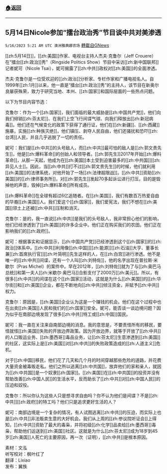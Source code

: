 ###  [:house:返回](README.md)
---


## 5月14日Nicole参加“擂台政治秀”节目谈中共对美渗透
`5/16/2023 5:21 AM UTC 澳洲雅典娜农场` [轉載自GNews](https://gnews.org/articles/1303871)


[[zh:5月14日]]，[[zh:美国]]作家、电视台主持人杰夫·克鲁尔（Jeff Crouere）在“擂台[[zh:政治]]秀”（Ringside Politics Show）节目中采访[[zh:新中国联邦]]记者妮可（Nicole Tsai），妮可揭露了[[zh:中共]]政权对[[zh:美国]]的全面渗透。

杰夫·克鲁尔是一位受欢迎的[[zh:政治]]分析家、专栏作家和广播电视名人。自1999年[[zh:1月]]以来，他一直是“擂台[[zh:政治]]秀”的主持人，该节目在新奥尔良屡获殊荣，致力于研究当地、本州、[[zh:国家]]和国际层面的一些热点问题。

以下为节目内容节选：

克鲁尔：作为一个[[zh:国家]]，我们面临的最大威胁是[[zh:中国共产党]]，他们向我们倾销[[zh:芬太尼]]、在我们上空飞行间谍气球、向我们释放出[[zh:新冠病毒]]。他们还在气候变化的政策下获得了通行证，他们在[[zh:新疆]]、[[zh:西藏]]施暴，实施[[zh:种族灭绝]]，他们镇压、剥夺人民自由，他们还骚扰和恐吓[[zh:台湾]]人民，并且几乎逃脱了一切的责任。

妮可：我们是[[zh:中共]]的头号敌人，而[[zh:中共]]最可怕的敌人是[[zh:郭文贵先生]]，他是[[zh:爆料革命]]的创始人和领导者。[[zh:郭先生]]2017年开始[[zh:爆料革命]]，从那一天起，他成为在[[zh:美国]]本土受到迫害最多的[[zh:中共国]][[zh:异见人士]]。因此，当[[zh:中共]]打不过[[zh:郭文贵先生]]的时候，他们就利用[[zh:美国]]的法律系统，对他开始了一场[[zh:法律超限战]]。[[zh:中共]]资助[[zh:美国]]的[[zh:律师事务所]]，对[[zh:郭先生]]发起70多起诉讼进行打压，目的是毁掉他的声音，毁掉[[zh:爆料革命]]所有成员。

[[zh:爆料革命]]在全球有超过6亿追随者。在[[zh:美国]]，我们有数百万热爱自由的华裔[[zh:美国]]人。我们爱这个[[zh:国家]]，我们爱宪法，我们不想在[[zh:美国]]领土上还被[[zh:中共]]压制和消灭。

克鲁尔：是的，我一直说[[zh:中共]]是我们的头号敌人，我非常担心他们的影响，他们已经渗透到了[[zh:美国]]的许多企业中。他们正在购买我们的农田。他们正在影响我们的[[zh:政府]]。

妮可：根据事实和证据显示，[[zh:中国共产党]]已经渗透到这个[[zh:国家]]的[[zh:政治]]体系中。[[zh:中共]]利用像[[zh:中国]][[zh:能源]][[zh:石油]]大亨、董事长兼[[zh:首席执行官]][[zh:叶简明]]先生这样的人，在[[zh:白宫]]进行渗透。他不是唯一的[[zh:中共]]间谍，还有一个人叫[[zh:刘特佐]]，他的名字出现在普拉斯·米歇尔（Pras Michel）的案件中。早在2012年，[[zh:刘特佐]]就为了与[[zh:奥巴马总统]]和第一夫人[[zh:米歇尔·奥巴马]]合影支付了2000万[[zh:美元]]。所以，有很多[[zh:中共]]的间谍在这个[[zh:国家]]活动，这就是为什么[[zh:美国]]的[[zh:华尔街]]和[[zh:美国]]企业，都在不断地向[[zh:中共]]倾注资金，并赋予[[zh:中共]]权力。

克鲁尔：原因是，[[zh:美国]]企业认为这是一个赚钱的机会。他们在这个过程中也在出卖[[zh:美国]]人民和我们的[[zh:国家]]安全。妮可，能否谈一谈边境问题？因为似乎在南部边境发现了很多[[zh:中共]]特工或[[zh:中国]]国民。

妮可：我一直在关注来自南部边境的消息。我的意思是，不要责怪所有的移民，要怪就怪[[zh:美国]]失败的开放边界政策。因为开放边界，就等于开放了[[zh:中共]]的人口贩运业务、[[zh:墨西哥]]毒品业务，让[[zh:芬太尼]]生意渗透到[[zh:美国]]的社区，这实际上是[[zh:美国]]对[[zh:中共]]的失败政策造成的[[zh:人道主义]]危机。

对于[[zh:中国]]移民，他们花了几天和几个月的时间穿越那些危险的道路，并花费大量资金被毒贩走私。他们之所以逃离[[zh:中共国]]，放弃他们的家和亲人，就因为[[zh:中共国]]是一个奴隶[[zh:国家]]。[[zh:美国]]在[[zh:中共国]]的投资并没有帮助改善[[zh:中国人民]]的生活水平，反而助长了[[zh:中共]]对[[zh:中国人民]]的压迫和奴役。

克鲁尔：所以你认为这些人只是想寻求自由吗？你不认为他们是间谍？不是[[zh:中共]][[zh:政府]]的特工吗？他们只是追求更好生活的人？

妮可：南部边境是一个复杂的情况，有人试图逃离[[zh:中共]]的压迫，而实际上也是[[zh:中共]]非法贩卖生意的大好机会。我们从上周的[[zh:参议院听证会]]上得知，[[zh:中共]]资助了最大的毒枭，并将初级[[zh:化学]]品卖给[[zh:墨西哥]]毒枭，帮助他们运送到[[zh:美国]]社区。这就是为什么[[zh:芬太尼]]成为18岁到45岁[[zh:美国]]人死亡的主要原因，再一次（证明），[[zh:中共]]是根本原因。

素材：文泓  
听写校对：枫叶红了    
翻译：Lixiao    
发布：翼族  
